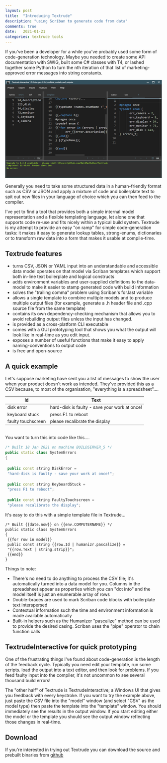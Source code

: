 ```yaml
---
layout: post
title:  "Introducing Textrude"
description: "using Scriban to generate code from data"
comments: true
date:   2021-01-21
categories: textrude tools
---
```


If you've been a developer for a while you've probably used some form of code-generation technology. Maybe you needed to create some API documentation with SWIG, built some C# classes with T4, or lashed together some Python to turn the nth iteration of that list of marketing-approved error messages into string constants.


![TextrudeInteractive](/post_images/IntroducingTextrude/TextrudeInteractive.png)

Generally you need to take some structured data in a human-friendly format such as CSV or JSON and apply a mixture of code and boilerplate text to spit out new files in your language of choice which you can then feed to the compiler.

I've yet to find a tool that provides both a simple internal model representation and a flexible templating language, let alone one that supports code re-use and fits nicely within a typical build system. Textrude is my attempt to provide an easy "on ramp" for simple code-generation tasks: it makes it easy to generate lookup tables, strong-enums, dictionaries or to transform raw data into a form that makes it usable at compile-time.

## Textrude features

 - turns CSV, JSON or YAML input into an understandable and accessible data model operates on that model via Scriban templates which support both in-line text boilerplate and logical constructs
 - adds environment variables and user-supplied definitions to the data-model to make it easier to stamp generated code with build information
- solves the "trailing comma" problem using Scriban's for.last variable
- allows a single template to combine multiple models and to produce multiple output files (for example, generate a .h header file and .cpp source file from the same template)
- contains its own dependency-checking mechanism that allows you to avoid rebuilding output files unless the input has changed.
- is provided as a cross-platform CLI executable
- comes with a GUI prototyping tool that shows you what the output will look like in real-time as you edit input.
- exposes a number of useful functions that make it easy to apply naming-conventions to output code
- is free and open-source

## A quick example

Let's suppose marketing have sent you a list of messages to show the user when your product doesn't work as intended. They've provided this as a CSV because, to most of the organisation, "everything is a spreadsheet"….

Id|Text
--|----
disk error | hard-disk is faulty - save your work at once!
keyboard stuck | press F1 to reboot
faulty touchscreen | please recalibrate the display


<br/>
You want to turn this into code like this….

```cpp
/* Built 18 Jan 2021 on machine BUILDSERVER_5 */
public static class SystemErrors
{

 public const string DiskError = 
 "hard-disk is faulty - save your work at once!";
 
 public const string KeyboardStuck = 
 "press F1 to reboot";
 
 public const string FaultyTouchscreen = 
 "please recalibrate the display";
```
It's easy to do this with a simple template file in Textrude…

```liquid
/* Built {{date.now}} on {{env.COMPUTERNAME}} */
public static class SystemErrors
{
 {{for row in model}}
 public const string {{row.Id | humanizr.pascalize}} = 
 "{{row.Text | string.strip}}";
 {{end}} 
}
```


Things to note:
- There's no need to do anything to process the CSV file; it's automatically turned into a data model for you. Columns in the spreadsheet appear as properties which you can "dot into" and the model itself is just an enumerable array of rows
- Double-braces are used to mark Scriban code blocks with boilerplate text interspersed
- Contextual information such the time and environment information is made available automatically
- Built-in helpers such as the Humanizer "pascalize" method can be used to provide the desired casing. Scriban uses the "pipe" operator to chain function calls

## TextrudeInteractive for quick prototyping

One of the frustrating things I've found about code-generation is the length of the feedback cycle. Typically you need edit your template, run some scripts. load the output into a text editor, and then look for problems. If you feed faulty input into the compiler, it's not uncommon to see several thousand build errors!

The "other half" of Textrude is TextrudeInteractive; a Windows UI that gives you feedback with every keystroke. If you want to try the example above, just paste the CSV file into the "model" window (and select "CSV" as the model type) then paste the template into the "template" window. You should immediately see the results in the output window. If you start editing either the model or the template you should see the output window reflecting those changes in real-time.

## Download
If you're interested in trying out Textrude you can download the source and prebuilt binaries from [github](https://github.com/NeilMacMullen/Textrude)